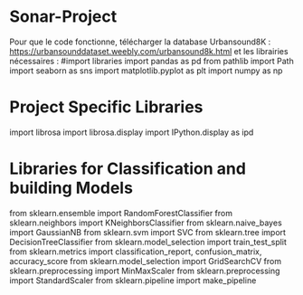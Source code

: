 # Sonar-Project
Pour que le code fonctionne, télécharger la database Urbansound8K : https://urbansounddataset.weebly.com/urbansound8k.html
et les librairies nécessaires : 
#import libraries 
import pandas as pd
from pathlib import Path
import seaborn as sns
import matplotlib.pyplot as plt
import numpy as np
# Project Specific Libraries
import librosa
import librosa.display
import IPython.display as ipd
# Libraries for Classification and building Models
from sklearn.ensemble import RandomForestClassifier
from sklearn.neighbors import KNeighborsClassifier
from sklearn.naive_bayes import GaussianNB
from sklearn.svm import SVC
from sklearn.tree import DecisionTreeClassifier
from sklearn.model_selection import train_test_split
from sklearn.metrics import classification_report, confusion_matrix, accuracy_score
from sklearn.model_selection import GridSearchCV
from sklearn.preprocessing import MinMaxScaler
from sklearn.preprocessing import StandardScaler
from sklearn.pipeline import make_pipeline
